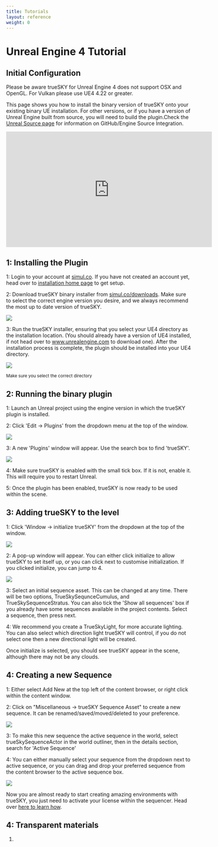 ```yaml
---
title: Tutorials
layout: reference
weight: 0
---
```





Unreal Engine 4 Tutorial
=========================

Initial Configuration
-------------------------

Please be aware trueSKY for Unreal Engine 4 does not support OSX and OpenGL. For Vulkan please use UE4 4.22 or greater.

This page shows you how to install the binary version of trueSKY onto your existing binary UE installation. For other versions, or if you have a version of Unreal Engine built from source, you will need to build the plugin.Check the [Unreal Source page](source.html) for information on GitHub/Engine Source Integration.

<div class="video-wrapper">
<div class="video-container">
<iframe width="560" height="315" src="https://www.youtube.com/embed/rtdArBwqBuw" frameborder="0" allow="accelerometer; autoplay; encrypted-media; gyroscope; picture-in-picture" allowfullscreen></iframe>
</div>
</div>


1: Installing the Plugin
-------------------------
1: Login to your account at [simul.co](https://simul.co/account). If you have not created an account yet, head over to [installation home page](/installation.html) to get setup.

2: Download trueSKY binary installer from [simul.co/downloads](https://simul.co/downloads). Make sure to select the correct engine version you desire, and we always recommend the most up to date version of trueSKY.

![](/images/unreal/download.png)


3: Run the trueSKY installer, ensuring that you select your UE4 directory as the installation location. (You should already have a version of UE4 installed, if not head over to www.unrealengine.com to download one). After the installation process is complete, the plugin should be installed into your UE4 directory.

![](/images/unreal/wizard.png)

<sup>Make sure you select the correct directory</sup>



2: Running the binary plugin
-------------------------------

1: Launch an Unreal project using the engine version in which the trueSKY plugin is installed.

2: Click 'Edit -> Plugins' from the dropdown menu at the top of the window.

![](/images/unreal/pluginwindow.png)


3: A new 'Plugins' window will appear. Use the search box to find 'trueSKY'.

![](/images/unreal/pluginwindow2.png)


4: Make sure trueSKY is enabled with the small tick box. If it is not, enable it. This will require you to restart Unreal.

5: Once the plugin has been enabled, trueSKY is now ready to be used within the scene.



3: Adding trueSKY to the level
-------------------------------
1: Click 'Window -> initialize trueSKY' from the dropdown at the top of the window.

![](/images/unreal/windowdropdown.png)


2: A pop-up window will appear. You can either click initialize to allow trueSKY to set itself up, or you can click next to customise initialization. If you clicked initialize, you can jump to 4.

![](/images/unreal/enginewizard.png)


3: Select an initial sequence asset. This can be changed at any time. There will be two options, TrueSkySequnceCumulus, and TrueSkySequenceStratus. You can also tick the 'Show all sequences' box if you already have some sequences available in the project contents. Select a sequence, then press next. 

4: We recommend you create a TrueSkyLight, for more accurate lighting. You can also select which direction light trueSKY will control, if you do not select one then a new directional light will be created.

Once initialize is selected, you should see trueSKY appear in the scene, although there may not be any clouds.  



4: Creating a new Sequence
-----------------------------
1: Either select Add New at the top left of the content browser, or right click within the content window. 

2: Click on "Miscellaneous -> trueSKY Sequence Asset" to create a new sequence. It can be renamed/saved/moved/deleted to your preference.

![](/images/unreal/addsequence.png)


3: To make this new sequence the active sequence in the world, select trueSkySequenceActor in the world outliner, then in the details section, search for 'Active Sequence'

4: You can either manually select your sequence from the dropdown next to active sequence, or you can drag and drop your preferred sequence from the content browser to the active sequence box.

![](/images/unreal/activesequence.png)



Now you are almost ready to start creating amazing environments with trueSKY, you just need to activate your license within the sequencer. Head over [here to learn how](/tutorials/sequencer/overview#registration).


4: Transparent materials
------------------------
1.

